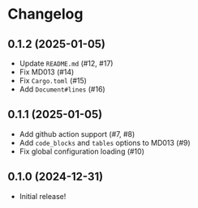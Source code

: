 # Changelog

## 0.1.2 (2025-01-05)

* Update `README.md` (#12, #17)
* Fix MD013 (#14)
* Fix `Cargo.toml` (#15)
* Add `Document#lines` (#16)

## 0.1.1 (2025-01-05)

* Add github action support (#7, #8)
* Add `code_blocks` and `tables` options to MD013 (#9)
* Fix global configuration loading (#10)

## 0.1.0 (2024-12-31)

* Initial release!
